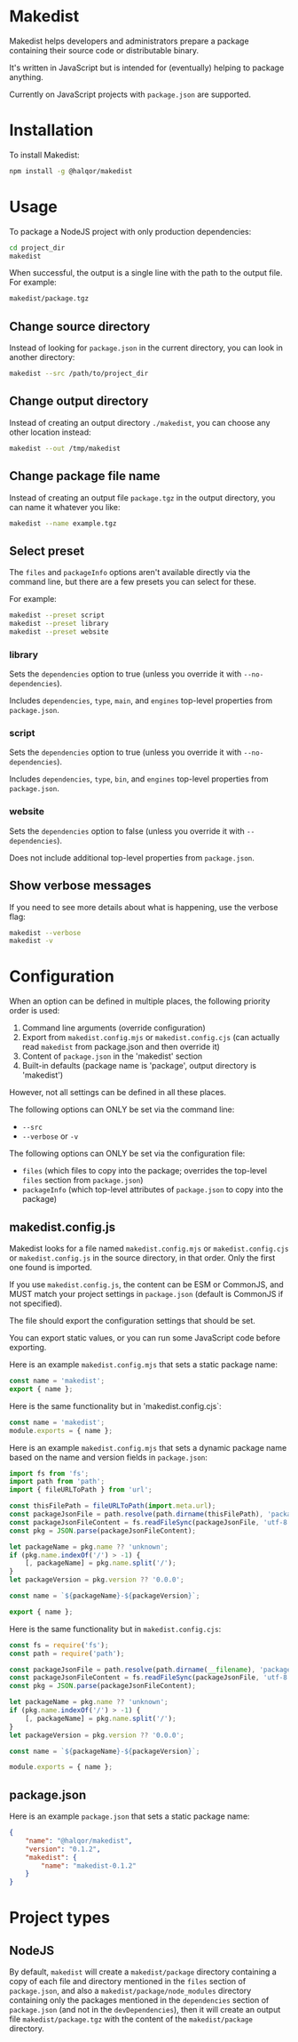 Makedist
========

Makedist helps developers and administrators prepare a package containing their
source code or distributable binary.

It's written in JavaScript but is intended for (eventually) helping to package anything.

Currently on JavaScript projects with `package.json` are supported.

# Installation

To install Makedist:

```sh
npm install -g @halqor/makedist
```

# Usage

To package a NodeJS project with only production dependencies:

```sh
cd project_dir
makedist
```

When successful, the output is a single line with the path to the
output file. For example:

```sh
makedist/package.tgz
```

## Change source directory

Instead of looking for `package.json` in the current directory, you
can look in another directory:

```sh
makedist --src /path/to/project_dir
```

## Change output directory

Instead of creating an output directory `./makedist`, you can
choose any other location instead:

```sh
makedist --out /tmp/makedist
```

## Change package file name

Instead of creating an output file `package.tgz` in the output directory,
you can name it whatever you like:

```sh
makedist --name example.tgz
```

## Select preset

The `files` and `packageInfo` options aren't available directly via the command
line, but there are a few presets you can select for these.

For example:

```sh
makedist --preset script
makedist --preset library
makedist --preset website
```

### library

Sets the `dependencies` option to true (unless you override it with `--no-dependencies`).

Includes `dependencies`, `type`, `main`, and `engines` top-level properties from `package.json`.

### script

Sets the `dependencies` option to true (unless you override it with `--no-dependencies`).

Includes `dependencies`, `type`, `bin`, and `engines` top-level properties from `package.json`.

### website

Sets the `dependencies` option to false (unless you override it with `--dependencies`).

Does not include additional top-level properties from `package.json`.

## Show verbose messages

If you need to see more details about what is happening, use the
verbose flag:

```sh
makedist --verbose
makedist -v
```

# Configuration

When an option can be defined in multiple places, the following priority order is used:

1. Command line arguments (override configuration)
2. Export from `makedist.config.mjs` or `makedist.config.cjs` (can actually read `makedist` from package.json and then override it)
3. Content of `package.json` in the 'makedist' section
4. Built-in defaults (package name is 'package', output directory is 'makedist')

However, not all settings can be defined in all these places.

The following options can ONLY be set via the command line:

* `--src`
* `--verbose` or `-v`

The following options can ONLY be set via the configuration file:

* `files` (which files to copy into the package; overrides the top-level `files` section from `package.json`)
* `packageInfo` (which top-level attributes of `package.json` to copy into the package)

## makedist.config.js

Makedist looks for a file named `makedist.config.mjs` or `makedist.config.cjs`
or `makedist.config.js` in the source directory, in that order.
Only the first one found is imported.

If you use `makedist.config.js`, the content can be ESM or CommonJS, and MUST
match your project settings in `package.json` (default is CommonJS if not specified).

The file should export the configuration settings that should be set.

You can export static values, or you can run some JavaScript code before exporting.

Here is an example `makedist.config.mjs` that sets a static package name:

```js
const name = 'makedist';
export { name };
```

Here is the same functionality but in 'makedist.config.cjs`:

```js
const name = 'makedist';
module.exports = { name };
```

Here is an example `makedist.config.mjs` that sets a dynamic package name based on
the name and version fields in `package.json`:

```js
import fs from 'fs';
import path from 'path';
import { fileURLToPath } from 'url';

const thisFilePath = fileURLToPath(import.meta.url);
const packageJsonFile = path.resolve(path.dirname(thisFilePath), 'package.json');
const packageJsonFileContent = fs.readFileSync(packageJsonFile, 'utf-8');
const pkg = JSON.parse(packageJsonFileContent);

let packageName = pkg.name ?? 'unknown';
if (pkg.name.indexOf('/') > -1) {
    [, packageName] = pkg.name.split('/');
}
let packageVersion = pkg.version ?? '0.0.0';

const name = `${packageName}-${packageVersion}`;

export { name };
```

Here is the same functionality but in `makedist.config.cjs`:

```js
const fs = require('fs');
const path = require('path');

const packageJsonFile = path.resolve(path.dirname(__filename), 'package.json');
const packageJsonFileContent = fs.readFileSync(packageJsonFile, 'utf-8');
const pkg = JSON.parse(packageJsonFileContent);

let packageName = pkg.name ?? 'unknown';
if (pkg.name.indexOf('/') > -1) {
    [, packageName] = pkg.name.split('/');
}
let packageVersion = pkg.version ?? '0.0.0';

const name = `${packageName}-${packageVersion}`;

module.exports = { name };
```

## package.json

Here is an example `package.json` that sets a static package name:

```json
{
    "name": "@halqor/makedist",
    "version": "0.1.2",
    "makedist": {
        "name": "makedist-0.1.2"
    }
}
```

# Project types

## NodeJS

By default, `makedist` will create a `makedist/package` directory containing a
copy of each file and directory mentioned in the `files` section of
`package.json`, and also a `makedist/package/node_modules` directory containing
only the packages mentioned in the `dependencies` section of
`package.json` (and not in the `devDependencies`), then it will
create an output file `makedist/package.tgz` with the content of the `makedist/package` directory.
